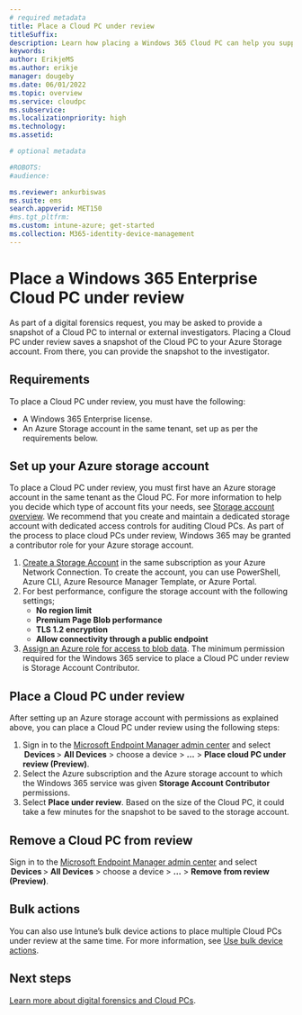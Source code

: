 ```yaml
---
# required metadata
title: Place a Cloud PC under review
titleSuffix:
description: Learn how placing a Windows 365 Cloud PC can help you support digital forensics.
keywords:
author: ErikjeMS  
ms.author: erikje
manager: dougeby
ms.date: 06/01/2022
ms.topic: overview
ms.service: cloudpc
ms.subservice:
ms.localizationpriority: high
ms.technology:
ms.assetid: 

# optional metadata

#ROBOTS:
#audience:

ms.reviewer: ankurbiswas    
ms.suite: ems
search.appverid: MET150
#ms.tgt_pltfrm:
ms.custom: intune-azure; get-started
ms.collection: M365-identity-device-management
---
```


# Place a Windows 365 Enterprise Cloud PC under review

As part of a digital forensics request, you may be asked to provide a snapshot of a Cloud PC to internal or external investigators. Placing a Cloud PC under review saves a snapshot of the Cloud PC to your Azure Storage account. From there, you can provide the snapshot to the investigator.

## Requirements

To place a Cloud PC under review, you must have the following:

- A Windows 365 Enterprise license.
- An Azure Storage account in the same tenant, set up as per the requirements below.

## Set up your Azure storage account

To place a Cloud PC under review, you must first have an Azure storage account in the same tenant as the Cloud PC. For more information to help you decide which type of account fits your needs, see [Storage account overview](/azure/storage/common/storage-account-overview). We recommend that you create and maintain a dedicated storage account with dedicated access controls for auditing Cloud PCs.
As part of the process to place cloud PCs under review, Windows 365 may be granted a contributor role for your Azure storage account.

1. [Create a Storage Account](/azure/storage/common/storage-account-create) in the same subscription as your Azure Network Connection. To create the account, you can use PowerShell, Azure CLI, Azure Resource Manager Template, or Azure Portal.
2. For best performance, configure the storage account with the following settings;
    - **No region limit**
    - **Premium Page Blob performance**
    - **TLS 1.2 encryption**
    - **Allow connectivity through a public endpoint**
3. [Assign an Azure role for access to blob data](/azure/storage/blobs/assign-azure-role-data-access). The minimum permission required for the Windows 365 service to place a Cloud PC under review is Storage Account Contributor.

## Place a Cloud PC under review

After setting up an Azure storage account with permissions as explained above, you can place a Cloud PC under review using the following steps:

1. Sign in to the [Microsoft Endpoint Manager admin center](https://go.microsoft.com/fwlink/?linkid=2109431) and select  **Devices** > **All Devices** > choose a device > **…** > **Place cloud PC under review (Preview)**.
2. Select the Azure subscription and the Azure storage account to which the Windows 365 service was given **Storage Account Contributor** permissions.
3. Select **Place under review**. Based on the size of the Cloud PC, it could take a few minutes for the snapshot to be saved to the storage account.

## Remove a Cloud PC from review

Sign in to the [Microsoft Endpoint Manager admin center](https://go.microsoft.com/fwlink/?linkid=2109431) and select  **Devices** > **All Devices** > choose a device > **…** > **Remove from review (Preview)**.

## Bulk actions

You can also use Intune’s bulk device actions to place multiple Cloud PCs under review at the same time. For more information, see [Use bulk device actions]( /mem/intune/remote-actions/bulk-device-actions).

## Next steps
[Learn more about digital forensics and Cloud PCs](digital-forensics.md).
